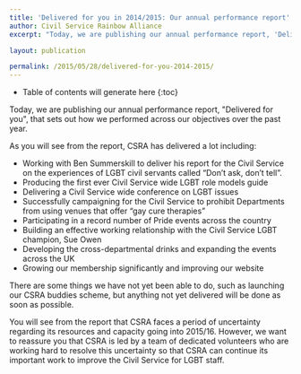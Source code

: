 ```yaml
---
title: 'Delivered for you in 2014/2015: Our annual performance report'
author: Civil Service Rainbow Alliance
excerpt: "Today, we are publishing our annual performance report, 'Delivered for you', that sets out how we performed across our objectives over the past year."

layout: publication

permalink: /2015/05/28/delivered-for-you-2014-2015/
---
```


<!-- Include the following to generate a Table of Contents -->
* Table of contents will generate here
{:toc}
<!-- Don't touch the Table of Contents above -->

<!-- Include this line to process the Markdown and format the content properly -->
<div id="page-content" markdown="1">
<!-- Don't remove the line of code above -->

Today, we are publishing our annual performance report, "Delivered for you", that sets out how we performed across our objectives over the past year.

As you will see from the report, CSRA has delivered a lot including:

<ul>
<li>Working with Ben Summerskill to deliver his report for the Civil Service on the experiences of LGBT civil servants called “Don’t ask, don’t tell”.</li>
<li>Producing the first ever Civil Service wide LGBT role models guide</li>
<li>Delivering a Civil Service wide conference on LGBT issues</li>
<li>Successfully campaigning for the Civil Service to prohibit Departments from using venues that offer “gay cure therapies”</li>
<li>Participating in a record number of Pride events across the country</li>
<li>Building an effective working relationship with the Civil Service LGBT champion, Sue Owen</li>
<li>Developing the cross-departmental drinks and expanding the events across the UK</li>
<li>Growing our membership significantly and improving our website</li>
</ul>

There are some things we have not yet been able to do, such as launching our CSRA buddies scheme, but anything not yet delivered will be done as soon as possible.

You will see from the report that CSRA faces a period of uncertainty regarding its resources and capacity going into 2015/16. However, we want to reassure you that CSRA is led by a team of dedicated volunteers who are working hard to resolve this uncertainty so that CSRA can continue its important work to improve the Civil Service for LGBT staff.


<!-- Include this line to process the Markdown and format the content properly -->
</div>
<!-- Don't remove the line of code above -->